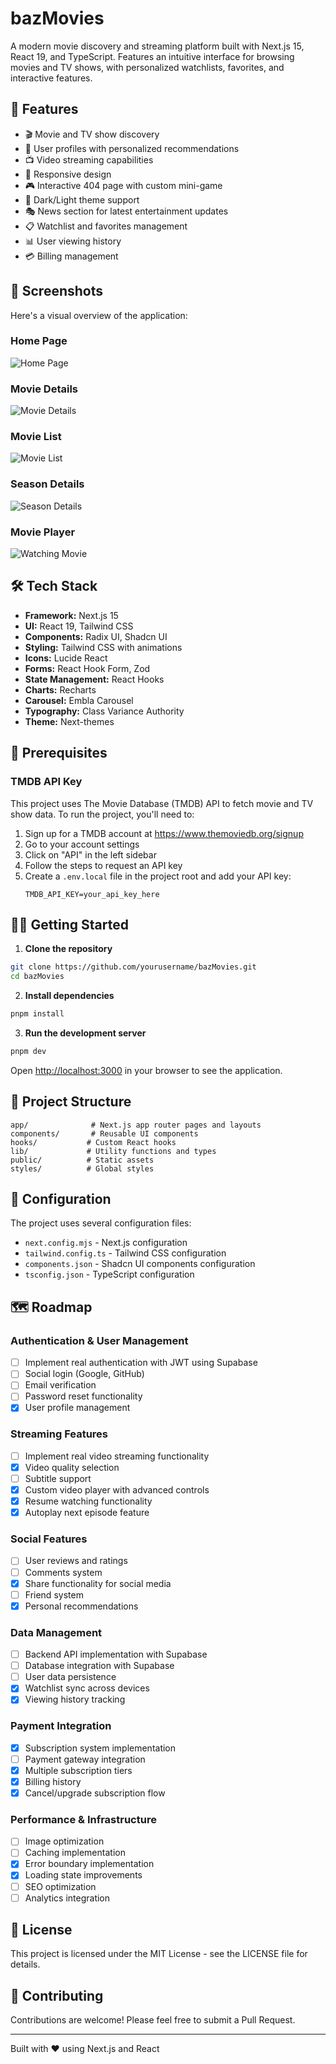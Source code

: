 # bazMovies

A modern movie discovery and streaming platform built with Next.js 15, React 19, and TypeScript. Features an intuitive interface for browsing movies and TV shows, with personalized watchlists, favorites, and interactive features.

## 🚀 Features

-   🎬 Movie and TV show discovery
-   👤 User profiles with personalized recommendations
-   📺 Video streaming capabilities
-   📱 Responsive design
-   🎮 Interactive 404 page with custom mini-game
-   🌙 Dark/Light theme support
-   🎭 News section for latest entertainment updates
-   📋 Watchlist and favorites management
-   📊 User viewing history
-   💳 Billing management

## 📸 Screenshots

Here's a visual overview of the application:

### Home Page

![Home Page](/docs/home.png)

### Movie Details

![Movie Details](/docs/movieDetails.png)

### Movie List

![Movie List](/docs/movieList.png)

### Season Details

![Season Details](/docs/seaonDetails.png)

### Movie Player

![Watching Movie](/docs/watchingMovie.png)

## 🛠️ Tech Stack

-   **Framework:** Next.js 15
-   **UI:** React 19, Tailwind CSS
-   **Components:** Radix UI, Shadcn UI
-   **Styling:** Tailwind CSS with animations
-   **Icons:** Lucide React
-   **Forms:** React Hook Form, Zod
-   **State Management:** React Hooks
-   **Charts:** Recharts
-   **Carousel:** Embla Carousel
-   **Typography:** Class Variance Authority
-   **Theme:** Next-themes

## 🔑 Prerequisites

### TMDB API Key

This project uses The Movie Database (TMDB) API to fetch movie and TV show data. To run the project, you'll need to:

1. Sign up for a TMDB account at https://www.themoviedb.org/signup
2. Go to your account settings
3. Click on "API" in the left sidebar
4. Follow the steps to request an API key
5. Create a `.env.local` file in the project root and add your API key:
    ```
    TMDB_API_KEY=your_api_key_here
    ```

## 🏃‍♂️ Getting Started

1. **Clone the repository**

```bash
git clone https://github.com/yourusername/bazMovies.git
cd bazMovies
```

2. **Install dependencies**

```bash
pnpm install
```

3. **Run the development server**

```bash
pnpm dev
```

Open [http://localhost:3000](http://localhost:3000) in your browser to see the application.

## 📁 Project Structure

```
app/              # Next.js app router pages and layouts
components/       # Reusable UI components
hooks/           # Custom React hooks
lib/             # Utility functions and types
public/          # Static assets
styles/          # Global styles
```

## 🔧 Configuration

The project uses several configuration files:

-   `next.config.mjs` - Next.js configuration
-   `tailwind.config.ts` - Tailwind CSS configuration
-   `components.json` - Shadcn UI components configuration
-   `tsconfig.json` - TypeScript configuration

## 🗺️ Roadmap

### Authentication & User Management

-   [ ] Implement real authentication with JWT using Supabase
-   [ ] Social login (Google, GitHub)
-   [ ] Email verification
-   [ ] Password reset functionality
-   [x] User profile management

### Streaming Features

-   [ ] Implement real video streaming functionality
-   [x] Video quality selection
-   [ ] Subtitle support
-   [x] Custom video player with advanced controls
-   [x] Resume watching functionality
-   [x] Autoplay next episode feature

### Social Features

-   [ ] User reviews and ratings
-   [ ] Comments system
-   [x] Share functionality for social media
-   [ ] Friend system
-   [x] Personal recommendations

### Data Management

-   [ ] Backend API implementation with Supabase
-   [ ] Database integration with Supabase
-   [ ] User data persistence
-   [x] Watchlist sync across devices
-   [x] Viewing history tracking

### Payment Integration

-   [x] Subscription system implementation
-   [ ] Payment gateway integration
-   [x] Multiple subscription tiers
-   [x] Billing history
-   [x] Cancel/upgrade subscription flow

### Performance & Infrastructure

-   [ ] Image optimization
-   [ ] Caching implementation
-   [x] Error boundary implementation
-   [x] Loading state improvements
-   [ ] SEO optimization
-   [ ] Analytics integration

## 📄 License

This project is licensed under the MIT License - see the LICENSE file for details.

## 👥 Contributing

Contributions are welcome! Please feel free to submit a Pull Request.

---

Built with ❤️ using Next.js and React

